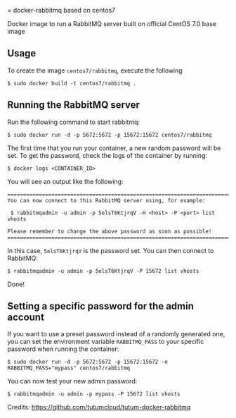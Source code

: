= docker-rabbitmq based on centos7

Docker image to run a RabbitMQ server built on official CentOS 7.0 base image


Usage
-----

To create the image `centos7/rabbitmq`, execute the following

	$ sudo docker build -t centos7/rabbitmq .


Running the RabbitMQ server
---------------------------

Run the following command to start rabbitmq:

	$ sudo docker run -d -p 5672:5672 -p 15672:15672 centos7/rabbitmq

The first time that you run your container, a new random password will be set.
To get the password, check the logs of the container by running:

	$ docker logs <CONTAINER_ID>

You will see an output like the following:

	========================================================================
	You can now connect to this RabbitMQ server using, for example:

	 $ rabbitmqadmin -u admin -p 5elsT6KtjrqV -H <host> -P <port> list vhosts

	Please remember to change the above password as soon as possible!
	========================================================================

In this case, `5elsT6KtjrqV` is the password set. 
You can then connect to RabbitMQ:

	$ rabbitmqadmin -u admin -p 5elsT6KtjrqV -P 15672 list vhosts

Done!


Setting a specific password for the admin account
-------------------------------------------------

If you want to use a preset password instead of a randomly generated one, you can
set the environment variable `RABBITMQ_PASS` to your specific password when running the container:

	$ sudo docker run -d -p 5672:5672 -p 15672:15672 -e RABBITMQ_PASS="mypass" centos7/rabbitmq

You can now test your new admin password:

	$ rabbitmqadmin -u admin -p mypass -P 15672 list vhosts

Credits: https://github.com/tutumcloud/tutum-docker-rabbitmq
